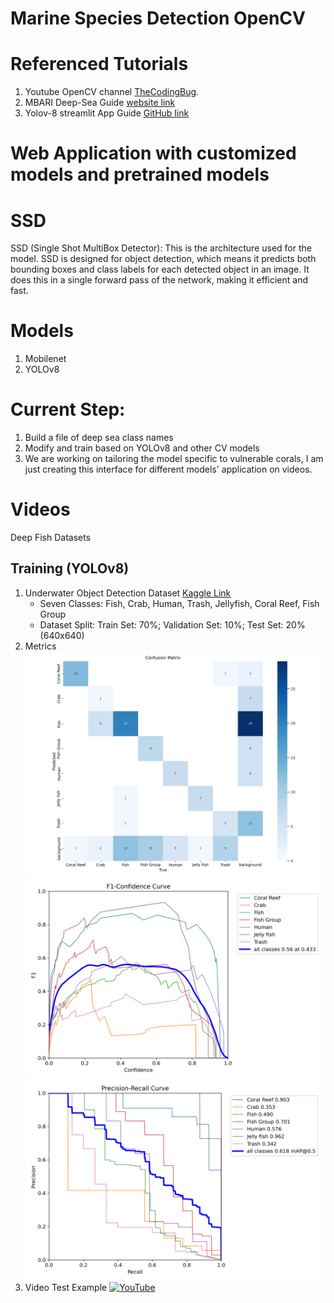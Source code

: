 # Marine Species Detection OpenCV
# Referenced Tutorials
1. Youtube OpenCV channel [TheCodingBug](https://www.youtube.com/hashtag/thecodingbug).
2. MBARI Deep-Sea Guide [website link](http://dsg.mbari.org/dsg/browsetreesearch/concept/marine%20organism)
3. Yolov-8 streamlit App Guide [GitHub link](https://github.com/CodingMantras/yolov8-streamlit-detection-tracking/tree/master)


# Web Application with customized models and pretrained models

# SSD 
SSD (Single Shot MultiBox Detector): This is the architecture used for the model. SSD is designed for object detection, which means it predicts both bounding boxes and class labels for each detected object in an image. It does this in a single forward pass of the network, making it efficient and fast.
# Models
1. Mobilenet
2. YOLOv8 
# Current Step:
1. Build a file of deep sea class names
2. Modify and train based on YOLOv8 and other CV models
3. We are working on tailoring the model specific to vulnerable corals, I am just creating this interface for different models' application on videos.
# Videos 
Deep Fish Datasets


## Training (YOLOv8)
1. Underwater Object Detection Dataset [Kaggle Link](https://www.kaggle.com/datasets/akshatsng/underwater-dataset-for-8-classes-with-label?select=valid)
   - Seven Classes: Fish, Crab, Human, Trash, Jellyfish, Coral Reef, Fish Group
   - Dataset Split: Train Set: 70%; Validation Set: 10%; Test Set: 20% (640x640)
2. Metrics
![Confusion Matrix](https://github.com/QilinZhou56/VME_Detector/blob/main/Marine%20Species%20Detection%20OpenCV/YOLOv8_metrics/confusion_matrix.png)
![F1 curve](https://github.com/QilinZhou56/VME_Detector/blob/main/Marine%20Species%20Detection%20OpenCV/YOLOv8_metrics/F1_curve.png)
![PR curve](https://github.com/QilinZhou56/VME_Detector/blob/main/Marine%20Species%20Detection%20OpenCV/YOLOv8_metrics/PR_curve.png)
3. Video Test Example
[![YouTube](http://i.ytimg.com/vi/W3hhkOUMFsY/hqdefault.jpg)](https://www.youtube.com/watch?v=W3hhkOUMFsY)
   
